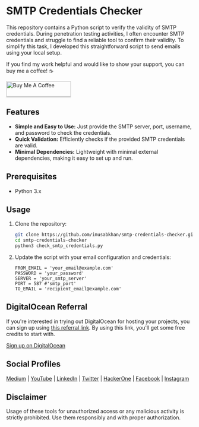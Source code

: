 # SMTP Credentials Checker
This repository contains a Python script to verify the validity of SMTP credentials. During penetration testing activities, I often encounter SMTP credentials and struggle to find a reliable tool to confirm their validity. To simplify this task, I developed this straightforward script to send emails using your local setup.

If you find my work helpful and would like to show your support, you can buy me a coffee! ☕

<a href="https://www.buymeacoffee.com/imusabkhan" target="_blank">
  <img src="https://www.buymeacoffee.com/assets/img/custom_images/orange_img.png" alt="Buy Me A Coffee" style="height: 41px !important;width: 174px !important;box-shadow: 0px 3px 2px 0px rgba(190, 190, 190, 0.5) !important;-webkit-box-shadow: 0px 3px 2px 0px rgba(190, 190, 190, 0.5) !important;">
</a>


## Features
- **Simple and Easy to Use:** Just provide the SMTP server, port, username, and password to check the credentials.
- **Quick Validation:** Efficiently checks if the provided SMTP credentials are valid.
- **Minimal Dependencies:** Lightweight with minimal external dependencies, making it easy to set up and run.

## Prerequisites
- Python 3.x

## Usage
1. Clone the repository:
   ```bash
   git clone https://github.com/imusabkhan/smtp-credentials-checker.git
   cd smtp-credentials-checker
   python3 check_smtp_credentials.py
   ```
2. Update the script with your email configuration and credentials:
   ```
   FROM_EMAIL = 'your_email@example.com'
   PASSWORD = 'your_password'
   SERVER = 'your_smtp_server'
   PORT = 587 #'smtp_port'
   TO_EMAIL = 'recipient_email@example.com'
   ```

## DigitalOcean Referral

If you're interested in trying out DigitalOcean for hosting your projects, you can sign up using [this referral link](https://m.do.co/c/6b4b1bf0f63e). By using this link, you'll get some free credits to start with.

[Sign up on DigitalOcean](https://m.do.co/c/6b4b1bf0f63e)

## Social Profiles

[Medium](https://medium.com/@imusabkhan) |
[YouTube](https://www.youtube.com/musabkhan) |
[LinkedIn](https://www.linkedin.com/in/musab1995/) |
[Twitter](https://twitter.com/Musab1995) |
[HackerOne](https://hackerone.com/musabkhan) |
[Facebook](https://facebook.com/imusabkhan) |
[Instagram](https://instagram.com/imusabkhan)

## Disclaimer

Usage of these tools for unauthorized access or any malicious activity is strictly prohibited. Use them responsibly and with proper authorization.
